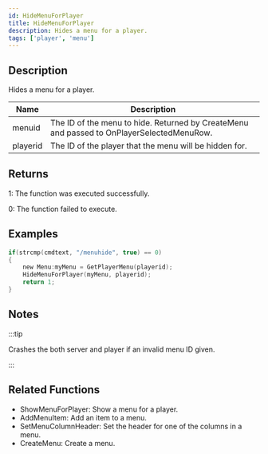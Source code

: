 ```yaml
---
id: HideMenuForPlayer
title: HideMenuForPlayer
description: Hides a menu for a player.
tags: ['player', 'menu']
---
```


<TagLinks />

## Description

Hides a menu for a player.


| Name | Description |
|------|-------------|
|menuid | The ID of the menu to hide. Returned by CreateMenu and passed to OnPlayerSelectedMenuRow.|
|playerid | The ID of the player that the menu will be hidden for.|


## Returns

 1: The function was executed successfully. 

 0: The function failed to execute. 


## Examples


```c
if(strcmp(cmdtext, "/menuhide", true) == 0)
{
    new Menu:myMenu = GetPlayerMenu(playerid);
    HideMenuForPlayer(myMenu, playerid);
    return 1;
}
```


## Notes

:::tip

Crashes the both server and player if an invalid menu ID given.

:::


## Related Functions


-  ShowMenuForPlayer: Show a menu for a player.
-  AddMenuItem: Add an item to a menu.
-  SetMenuColumnHeader: Set the header for one of the columns in a menu.
-  CreateMenu: Create a menu.